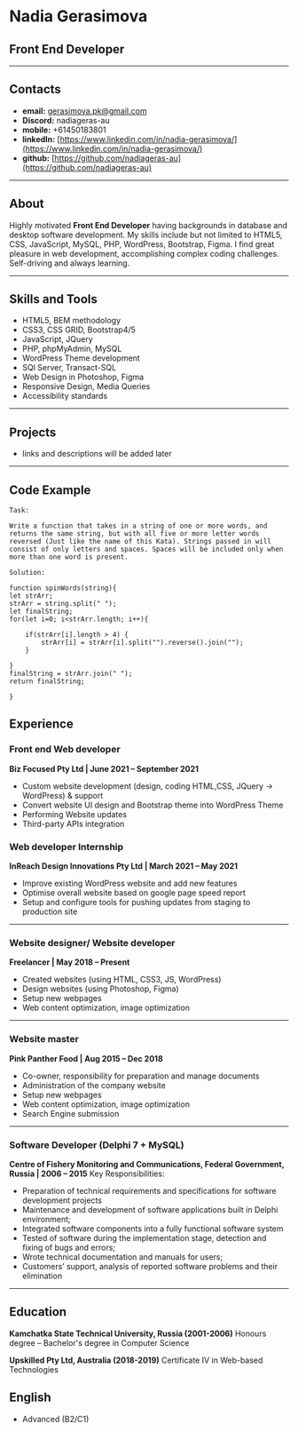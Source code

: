 # Nadia Gerasimova

## Front End Developer

---

## Contacts

- **email:** gerasimova.pk@gmail.com
- **Discord:** nadiageras-au
- **mobile:** +61450183801
- **linkedIn:** [https://www.linkedin.com/in/nadia-gerasimova/](https://www.linkedin.com/in/nadia-gerasimova/)
- **github:** [https://github.com/nadiageras-au](https://github.com/nadiageras-au)

---

## **About**

Highly motivated **Front End Developer** having backgrounds in database and desktop software development. My skills include but not limited to HTML5, CSS, JavaScript, MySQL, PHP, WordPress, Bootstrap, Figma. I find great pleasure in web development, accomplishing complex coding challenges. Self-driving and always learning.

---

## Skills and Tools

- HTML5, BEM methodology
- CSS3, CSS GRID, Bootstrap4/5
- JavaScript, JQuery
- PHP, phpMyAdmin, MySQL
- WordPress Theme development
- SQl Server, Transact-SQL
- Web Design in Photoshop, Figma
- Responsive Design, Media Queries
- Accessibility standards

---

## Projects

- links and descriptions will be added later

---

## Code Example

```
Task:

Write a function that takes in a string of one or more words, and returns the same string, but with all five or more letter words reversed (Just like the name of this Kata). Strings passed in will consist of only letters and spaces. Spaces will be included only when more than one word is present.

Solution:

function spinWords(string){
let strArr;
strArr = string.split(" ");
let finalString;
for(let i=0; i<strArr.length; i++){

    if(strArr[i].length > 4) {
        strArr[i] = strArr[i].split("").reverse().join("");
    }

}
finalString = strArr.join(" ");
return finalString;

}
```

## Experience

### Front end Web developer

**Biz Focused Pty Ltd | June 2021 – September 2021**

- Custom website development (design, coding HTML,CSS, JQuery -> WordPress) & support
- Convert website UI design and Bootstrap theme into WordPress Theme
- Performing Website updates
- Third-party APIs integration

### Web developer Internship

**InReach Design Innovations Pty Ltd | March 2021 – May 2021**

- Improve existing WordPress website and add new features
- Optimise overall website based on google page speed report
- Setup and configure tools for pushing updates from staging to production site

---

### Website designer/ Website developer

**Freelancer | May 2018 – Present**

- Created websites (using HTML, CSS3, JS, WordPress)
- Design websites (using Photoshop, Figma)
- Setup new webpages
- Web content optimization, image optimization

---

### Website master

**Pink Panther Food | Aug 2015 – Dec 2018**

- Co-owner, responsibility for preparation and manage documents
- Administration of the company website
- Setup new webpages
- Web content optimization, image optimization
- Search Engine submission

---

### Software Developer (Delphi 7 + MySQL)

**Centre of Fishery Monitoring and Communications, Federal Government, Russia | 2006 – 2015**
Key Responsibilities:

- Preparation of technical requirements and specifications for software development projects
- Maintenance and development of software applications built in Delphi environment;
- Integrated software components into a fully functional software system
- Tested of software during the implementation stage, detection and fixing of bugs and errors;
- Wrote technical documentation and manuals for users;
- Customers’ support, analysis of reported software problems and their elimination

---

## Education

**Kamchatka State Technical University, Russia (2001-2006)**
Honours degree – Bachelor's degree in Computer Science

**Upskilled Pty Ltd, Australia (2018-2019)**
Certificate IV in Web-based Technologies

## English

- Advanced (B2/C1)
